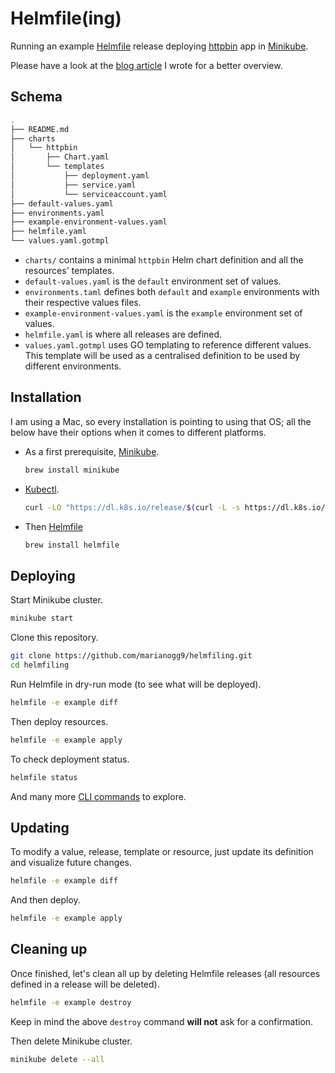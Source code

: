 # Helmfile(ing)

Running an example [Helmfile](https://helmfile.readthedocs.io/en/latest/) release deploying [httpbin](https://httpbin.org/) app in [Minikube](https://minikube.sigs.k8s.io/docs/start/).

Please have a look at the [blog article](https://blog.mariano.cloud/helm-declaration-environments-helmfile) I wrote for a better overview.

## Schema

```bash
.
├── README.md
├── charts
│   └── httpbin
│       ├── Chart.yaml
│       └── templates
│           ├── deployment.yaml
│           ├── service.yaml
│           └── serviceaccount.yaml
├── default-values.yaml
├── environments.yaml
├── example-environment-values.yaml
├── helmfile.yaml
└── values.yaml.gotmpl
```

- `charts/` contains a minimal `httpbin` Helm chart definition and all the resources' templates.
- `default-values.yaml` is the `default` environment set of values.
- `environments.taml` defines both `default` and `example` environments with their respective values files.
- `example-environment-values.yaml` is the `example` environment set of values.
- `helmfile.yaml` is where all releases are defined.
- `values.yaml.gotmpl` uses GO templating to reference different values. This template will be used as a centralised definition to be used by different environments.

## Installation

I am using a Mac, so every installation is pointing to using that OS; all the below have their options when it comes to different platforms.

- As a first prerequisite, [Minikube](https://minikube.sigs.k8s.io/docs/start/).

    ```bash
    brew install minikube
    ```

- [Kubectl](https://kubernetes.io/docs/tasks/tools/).

    ```bash
    curl -LO "https://dl.k8s.io/release/$(curl -L -s https://dl.k8s.io/release/stable.txt)/bin/darwin/amd64/kubectl"
    ```

- Then [Helmfile](https://helmfile.readthedocs.io/en/latest/)
    
    ```bash
    brew install helmfile
    ```

## Deploying

Start Minikube cluster.
```bash
minikube start
```

Clone this repository.
```bash
git clone https://github.com/marianogg9/helmfiling.git
cd helmfiling
```

Run Helmfile in dry-run mode (to see what will be deployed).
```bash
helmfile -e example diff
```

Then deploy resources.
```bash
helmfile -e example apply
```

To check deployment status.
```bash
helmfile status
```

And many more [CLI commands](https://helmfile.readthedocs.io/en/latest/#cli-reference) to explore.


## Updating

To modify a value, release, template or resource, just update its definition and visualize future changes.
```bash
helmfile -e example diff
```

And then deploy.
```bash
helmfile -e example apply
```

## Cleaning up

Once finished, let's clean all up by deleting Helmfile releases (all resources defined in a release will be deleted).
```bash
helmfile -e example destroy
```

Keep in mind the above `destroy` command **will not** ask for a confirmation.

Then delete Minikube cluster.
```bash
minikube delete --all
```
